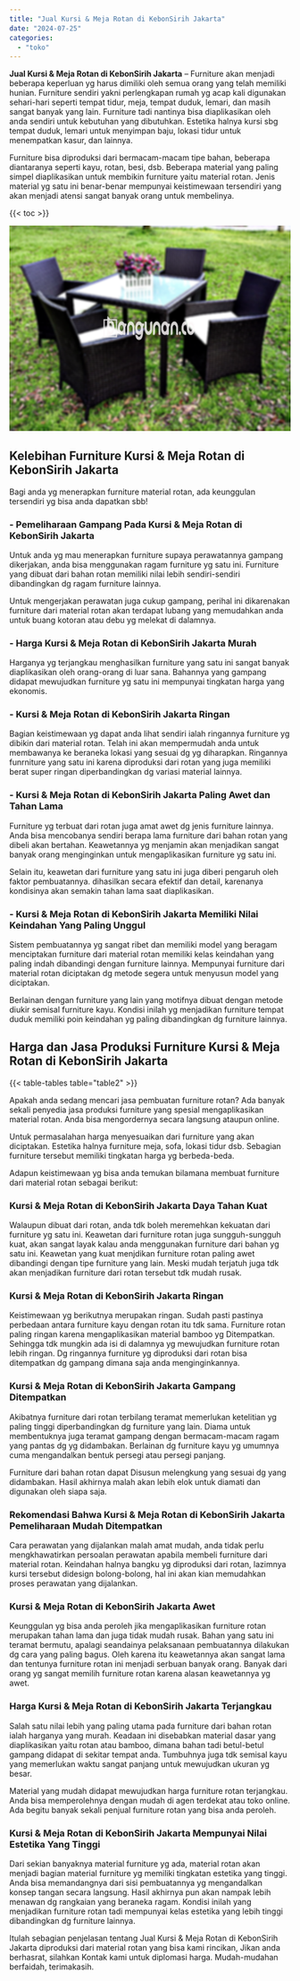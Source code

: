 ```yaml
---
title: "Jual Kursi & Meja Rotan di KebonSirih Jakarta"
date: "2024-07-25"
categories: 
  - "toko"
---
```


**Jual Kursi & Meja Rotan di KebonSirih Jakarta** – Furniture akan menjadi beberapa keperluan yg harus dimiliki oleh semua orang yang telah memiliki hunian. Furniture sendiri yakni perlengkapan rumah yg acap kali digunakan sehari-hari seperti tempat tidur, meja, tempat duduk, lemari, dan masih sangat banyak yang lain. Furniture tadi nantinya bisa diaplikasikan oleh anda sendiri untuk kebutuhan yang dibutuhkan. Estetika halnya kursi sbg tempat duduk, lemari untuk menyimpan baju, lokasi tidur untuk menempatkan kasur, dan lainnya.

Furniture bisa diproduksi dari bermacam-macam tipe bahan, beberapa diantaranya seperti kayu, rotan, besi, dsb. Beberapa material yang paling simpel diaplikasikan untuk membikin furniture yaitu material rotan. Jenis material yg satu ini benar-benar mempunyai keistimewaan tersendiri yang akan menjadi atensi sangat banyak orang untuk membelinya.

{{< toc >}}

![Jual Kursi & Meja Rotan di KebonSirih Jakarta](/images/kursi-meja-rotan-murah46.png)

## Kelebihan Furniture Kursi & Meja Rotan di KebonSirih Jakarta

Bagi anda yg menerapkan furniture material rotan, ada keunggulan tersendiri yg bisa anda dapatkan sbb!

### \- Pemeliharaan Gampang Pada Kursi & Meja Rotan di KebonSirih Jakarta

Untuk anda yg mau menerapkan furniture supaya perawatannya gampang dikerjakan, anda bisa menggunakan ragam furniture yg satu ini. Furniture yang dibuat dari bahan rotan memiliki nilai lebih sendiri-sendiri dibandingkan dg ragam furniture lainnya.

Untuk mengerjakan perawatan juga cukup gampang, perihal ini dikarenakan furniture dari material rotan akan terdapat lubang yang memudahkan anda untuk buang kotoran atau debu yg melekat di dalamnya.

### \- Harga Kursi & Meja Rotan di KebonSirih Jakarta Murah

Harganya yg terjangkau menghasilkan furniture yang satu ini sangat banyak diaplikasikan oleh orang-orang di luar sana. Bahannya yang gampang didapat mewujudkan furniture yg satu ini mempunyai tingkatan harga yang ekonomis.

### \- Kursi & Meja Rotan di KebonSirih Jakarta Ringan

Bagian keistimewaan yg dapat anda lihat sendiri ialah ringannya furniture yg dibikin dari material rotan. Telah ini akan mempermudah anda untuk membawanya ke beraneka lokasi yang sesuai dg yg diharapkan. Ringannya funrniture yang satu ini karena diproduksi dari rotan yang juga memiliki berat super ringan diperbandingkan dg variasi material lainnya.

### \- Kursi & Meja Rotan di KebonSirih Jakarta Paling Awet dan Tahan Lama

Furniture yg terbuat dari rotan juga amat awet dg jenis furniture lainnya. Anda bisa mencobanya sendiri berapa lama furniture dari bahan rotan yang dibeli akan bertahan. Keawetannya yg menjamin akan menjadikan sangat banyak orang menginginkan untuk mengaplikasikan furniture yg satu ini.

Selain itu, keawetan dari furniture yang satu ini juga diberi pengaruh oleh faktor pembuatannya. dihasilkan secara efektif dan detail, karenanya kondisinya akan semakin tahan lama saat diaplikasikan.

### \- Kursi & Meja Rotan di KebonSirih Jakarta Memiliki Nilai Keindahan Yang Paling Unggul

Sistem pembuatannya yg sangat ribet dan memiliki model yang beragam menciptakan furniture dari material rotan memiliki kelas keindahan yang paling indah dibandingi dengan furniture lainnya. Mempunyai furniture dari material rotan diciptakan dg metode segera untuk menyusun model yang diciptakan.

Berlainan dengan furniture yang lain yang motifnya dibuat dengan metode diukir semisal furniture kayu. Kondisi inilah yg menjadikan furniture tempat duduk memiliki poin keindahan yg paling dibandingkan dg furniture lainnya.

## Harga dan Jasa Produksi Furniture Kursi & Meja Rotan di KebonSirih Jakarta

{{< table-tables table="table2" >}}

Apakah anda sedang mencari jasa pembuatan furniture rotan? Ada banyak sekali penyedia jasa produksi furniture yang spesial mengaplikasikan material rotan. Anda bisa mengordernya secara langsung ataupun online.

Untuk permasalahan harga menyesuaikan dari furniture yang akan diciptakan. Estetika halnya furniture meja, sofa, lokasi tidur dsb. Sebagian furniture tersebut memiliki tingkatan harga yg berbeda-beda.

Adapun keistimewaan yg bisa anda temukan bilamana membuat furniture dari material rotan sebagai berikut:

### Kursi & Meja Rotan di KebonSirih Jakarta Daya Tahan Kuat

Walaupun dibuat dari rotan, anda tdk boleh meremehkan kekuatan dari furniture yg satu ini. Keawetan dari furniture rotan juga sungguh-sungguh kuat, akan sangat layak kalau anda menggunakan furniture dari bahan yg satu ini. Keawetan yang kuat menjdikan furniture rotan paling awet dibandingi dengan tipe furniture yang lain. Meski mudah terjatuh juga tdk akan menjadikan furniture dari rotan tersebut tdk mudah rusak.

### Kursi & Meja Rotan di KebonSirih Jakarta Ringan

Keistimewaan yg berikutnya merupakan ringan. Sudah pasti pastinya perbedaan antara furniture kayu dengan rotan itu tdk sama. Furniture rotan paling ringan karena mengaplikasikan material bamboo yg Ditempatkan. Sehingga tdk mungkin ada isi di dalamnya yg mewujudkan furniture rotan lebih ringan. Dg ringannya furniture yg diproduksi dari rotan bisa ditempatkan dg gampang dimana saja anda menginginkannya.

### Kursi & Meja Rotan di KebonSirih Jakarta Gampang Ditempatkan

Akibatnya furniture dari rotan terbilang teramat memerlukan ketelitian yg paling tinggi diperbandingkan dg furniture yang lain. Diama untuk membentuknya juga teramat gampang dengan bermacam-macam ragam yang pantas dg yg didambakan. Berlainan dg furniture kayu yg umumnya cuma mengandalkan bentuk persegi atau persegi panjang.

Furniture dari bahan rotan dapat Disusun melengkung yang sesuai dg yang didambakan. Hasil akhirnya malah akan lebih elok untuk diamati dan digunakan oleh siapa saja.

### Rekomendasi Bahwa Kursi & Meja Rotan di KebonSirih Jakarta Pemeliharaan Mudah Ditempatkan

Cara perawatan yang dijalankan malah amat mudah, anda tidak perlu mengkhawatirkan persoalan perawatan apabila membeli furniture dari material rotan. Keindahan halnya bangku yg diproduksi dari rotan, lazimnya kursi tersebut didesign bolong-bolong, hal ini akan kian memudahkan proses perawatan yang dijalankan.

### Kursi & Meja Rotan di KebonSirih Jakarta Awet

Keunggulan yg bisa anda peroleh jika mengaplikasikan furniture rotan merupakan tahan lama dan juga tidak mudah rusak. Bahan yang satu ini teramat bermutu, apalagi seandainya pelaksanaan pembuatannya dilakukan dg cara yang paling bagus. Oleh karena itu keawetannya akan sangat lama dan tentunya furniture rotan ini menjadi serbuan banyak orang. Banyak dari orang yg sangat memilih furniture rotan karena alasan keawetannya yg awet.

### Harga Kursi & Meja Rotan di KebonSirih Jakarta Terjangkau

Salah satu nilai lebih yang paling utama pada furniture dari bahan rotan ialah harganya yang murah. Keadaan ini disebabkan material dasar yang diaplikasikan yaitu rotan atau bamboo, dimana bahan tadi betul-betul gampang didapat di sekitar tempat anda. Tumbuhnya juga tdk semisal kayu yang memerlukan waktu sangat panjang untuk mewujudkan ukuran yg besar.

Material yang mudah didapat mewujudkan harga furniture rotan terjangkau. Anda bisa memperolehnya dengan mudah di agen terdekat atau toko online. Ada begitu banyak sekali penjual furniture rotan yang bisa anda peroleh.

### Kursi & Meja Rotan di KebonSirih Jakarta Mempunyai Nilai Estetika Yang Tinggi

Dari sekian banyaknya material furniture yg ada, material rotan akan menjadi bagian material furniture yg memiliki tingkatan estetika yang tinggi. Anda bisa memandangnya dari sisi pembuatannya yg mengandalkan konsep tangan secara langsung. Hasil akhirnya pun akan nampak lebih menawan dg rangkaian yang beraneka ragam. Kondisi inilah yang menjadikan furniture rotan tadi mempunyai kelas estetika yang lebih tinggi dibandingkan dg furniture lainnya.

Itulah sebagian penjelasan tentang Jual Kursi & Meja Rotan di KebonSirih Jakarta diproduksi dari material rotan yang bisa kami rincikan, Jikan anda berhasrat, silahkan Kontak kami untuk diplomasi harga. Mudah-mudahan berfaidah, terimakasih.
